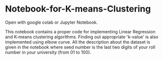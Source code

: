 # Notebook-for-K-means-Clustering
Open with google colab or Jupyter Notebook.

This notebook contains a proper code for implementing Linear Regression and K-means clustering algorithms.
Finding out appropriate 'k-value' is also implemented using elbow curve.
All the description about the dataset is given in the notebook where seed number is the last two digits of your roll number in your university (from 01 to 100).
